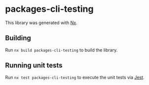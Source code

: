 # packages-cli-testing

This library was generated with [Nx](https://nx.dev).

## Building

Run `nx build packages-cli-testing` to build the library.

## Running unit tests

Run `nx test packages-cli-testing` to execute the unit tests via [Jest](https://jestjs.io).

